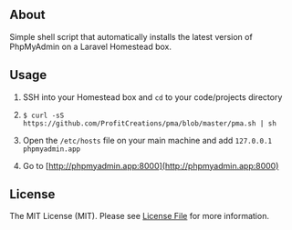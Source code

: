 ## About

Simple shell script that automatically installs the latest version of PhpMyAdmin
on a Laravel Homestead box.

## Usage

1. SSH into your Homestead box and `cd` to your code/projects directory

2. `$ curl -sS https://github.com/ProfitCreations/pma/blob/master/pma.sh | sh`

3. Open the `/etc/hosts` file on your main machine and add
```127.0.0.1  phpmyadmin.app```

4. Go to [http://phpmyadmin.app:8000](http://phpmyadmin.app:8000)

## License

The MIT License (MIT). Please see [License File](LICENSE.md) for more information.
